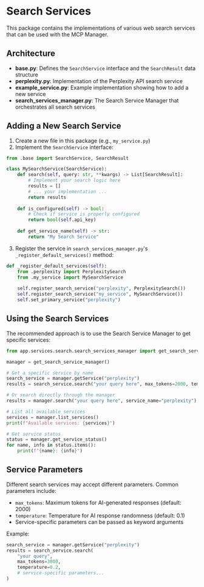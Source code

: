 # Search Services

This package contains the implementations of various web search services that can be used with the MCP Manager.

## Architecture

- **base.py**: Defines the `SearchService` interface and the `SearchResult` data structure
- **perplexity.py**: Implementation of the Perplexity API search service
- **example_service.py**: Example implementation showing how to add a new service
- **search_services_manager.py**: The Search Service Manager that orchestrates all search services

## Adding a New Search Service

1. Create a new file in this package (e.g., `my_service.py`)
2. Implement the `SearchService` interface:

```python
from .base import SearchService, SearchResult

class MySearchService(SearchService):
    def search(self, query: str, **kwargs) -> List[SearchResult]:
        # Implement your search logic here
        results = []
        # ... your implementation ...
        return results
    
    def is_configured(self) -> bool:
        # Check if service is properly configured
        return bool(self.api_key)
    
    def get_service_name(self) -> str:
        return "My Search Service"
```

3. Register the service in `search_services_manager.py`'s `_register_default_services()` method:

```python
def _register_default_services(self):
    from .perplexity import PerplexitySearch
    from .my_service import MySearchService
    
    self.register_search_service("perplexity", PerplexitySearch())
    self.register_search_service("my_service", MySearchService())
    self.set_primary_service("perplexity")
```

## Using the Search Services

The recommended approach is to use the Search Service Manager to get specific services:

```python
from app.services.search.search_services_manager import get_search_service_manager

manager = get_search_service_manager()

# Get a specific service by name
search_service = manager.getService("perplexity")
results = search_service.search("your query here", max_tokens=2000, temperature=0.1)

# Or search directly through the manager
results = manager.search("your query here", service_name="perplexity")

# List all available services
services = manager.list_services()
print(f"Available services: {services}")

# Get service status
status = manager.get_service_status()
for name, info in status.items():
    print(f"{name}: {info}")
```

## Service Parameters

Different search services may accept different parameters. Common parameters include:

- `max_tokens`: Maximum tokens for AI-generated responses (default: 2000)
- `temperature`: Temperature for AI response randomness (default: 0.1)
- Service-specific parameters can be passed as keyword arguments

Example:
```python
search_service = manager.getService("perplexity")
results = search_service.search(
    "your query",
    max_tokens=3000,
    temperature=0.2,
    # service-specific parameters...
)
```
